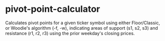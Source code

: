 # pivot-point-calculator
Calculates pivot points for a given ticker symbol using either Floor/Classic, or Woodie's algorithm (-f, -w), indicating areas of support (s1, s2, s3) and resistance (r1, r2, r3) using the prior weekday's closing prices.

